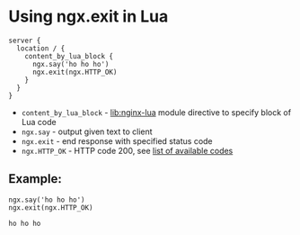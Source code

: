 # Using ngx.exit in Lua

```nginx
server {
  location / {
    content_by_lua_block {
      ngx.say('ho ho ho')
      ngx.exit(ngx.HTTP_OK)
    }
  }
}
```

- `content_by_lua_block` - [lib:nginx-lua](/nginx-lua/how-to-install-nginx-lua-module-in-ubuntu-ubuntuversion) module directive to specify block of Lua code
- `ngx.say` - output given text to client
- `ngx.exit` - end response with specified status code
- `ngx.HTTP_OK` - HTTP code 200, see [list of available codes](https://github.com/openresty/lua-nginx-module#http-status-constants)

## Example: 
```nginx
ngx.say('ho ho ho')
ngx.exit(ngx.HTTP_OK)
```
```
ho ho ho

```

